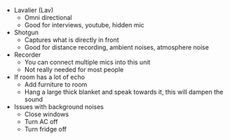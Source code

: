 - Lavalier (Lav)
	- Omni directional
	- Good for interviews, youtube, hidden mic
- Shotgun
	- Captures what is directly in front
	- Good for distance recording, ambient noises, atmosphere noise
- Recorder
	- You can connect multiple mics into this unit
	- Not really needed for most people
- If room has a lot of echo
	- Add furniture to room
	- Hang a large thick blanket and speak towards it, this will dampen the sound
- Issues with background noises
	- Close windows
	- Turn AC off
	- Turn fridge off
